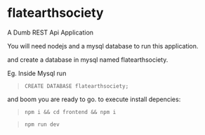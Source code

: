 # flatearthsociety
A Dumb REST Api Application

You will need nodejs and a mysql database to run this application.

and create a database in mysql named flatearthsociety.

Eg. Inside Mysql run 

  > `CREATE DATABASE flatearthsociety;`
  
and boom you are ready to go. to execute install depencies:

  > ```npm i && cd frontend && npm i```
  
  > ```npm run dev```
  
